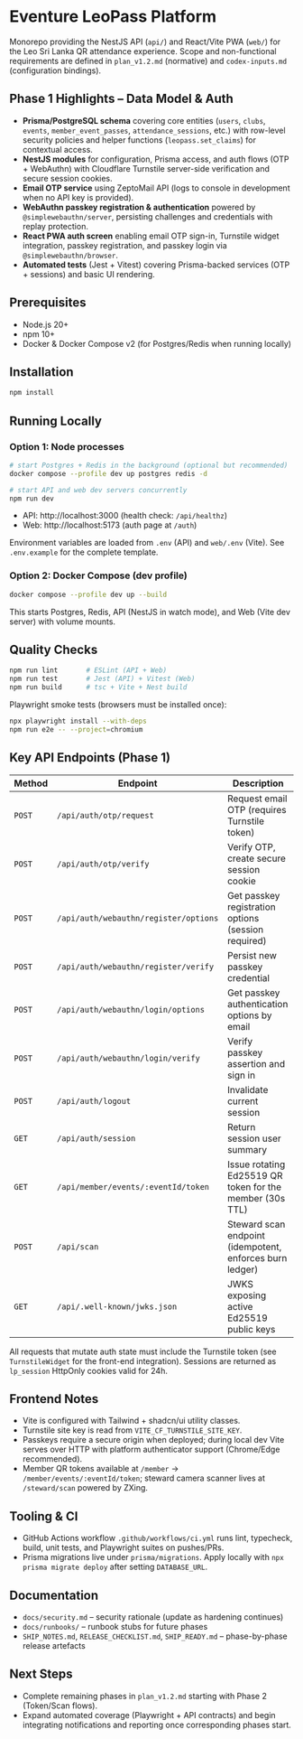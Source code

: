 # Eventure LeoPass Platform

Monorepo providing the NestJS API (`api/`) and React/Vite PWA (`web/`) for the Leo Sri Lanka QR attendance experience. Scope and non-functional requirements are defined in `plan_v1.2.md` (normative) and `codex-inputs.md` (configuration bindings).

## Phase 1 Highlights – Data Model & Auth

- **Prisma/PostgreSQL schema** covering core entities (`users`, `clubs`, `events`, `member_event_passes`, `attendance_sessions`, etc.) with row-level security policies and helper functions (`leopass.set_claims`) for contextual access.
- **NestJS modules** for configuration, Prisma access, and auth flows (OTP + WebAuthn) with Cloudflare Turnstile server-side verification and secure session cookies.
- **Email OTP service** using ZeptoMail API (logs to console in development when no API key is provided).
- **WebAuthn passkey registration & authentication** powered by `@simplewebauthn/server`, persisting challenges and credentials with replay protection.
- **React PWA auth screen** enabling email OTP sign-in, Turnstile widget integration, passkey registration, and passkey login via `@simplewebauthn/browser`.
- **Automated tests** (Jest + Vitest) covering Prisma-backed services (OTP + sessions) and basic UI rendering.

## Prerequisites

- Node.js 20+
- npm 10+
- Docker & Docker Compose v2 (for Postgres/Redis when running locally)

## Installation

```bash
npm install
```

## Running Locally

### Option 1: Node processes

```bash
# start Postgres + Redis in the background (optional but recommended)
docker compose --profile dev up postgres redis -d

# start API and web dev servers concurrently
npm run dev
```

- API: http://localhost:3000 (health check: `/api/healthz`)
- Web: http://localhost:5173 (auth page at `/auth`)

Environment variables are loaded from `.env` (API) and `web/.env` (Vite). See `.env.example` for the complete template.

### Option 2: Docker Compose (dev profile)

```bash
docker compose --profile dev up --build
```

This starts Postgres, Redis, API (NestJS in watch mode), and Web (Vite dev server) with volume mounts.

## Quality Checks

```bash
npm run lint       # ESLint (API + Web)
npm run test       # Jest (API) + Vitest (Web)
npm run build      # tsc + Vite + Nest build
```

Playwright smoke tests (browsers must be installed once):

```bash
npx playwright install --with-deps
npm run e2e -- --project=chromium
```

## Key API Endpoints (Phase 1)

| Method | Endpoint                              | Description                                              |
| ------ | ------------------------------------- | -------------------------------------------------------- |
| `POST` | `/api/auth/otp/request`               | Request email OTP (requires Turnstile token)             |
| `POST` | `/api/auth/otp/verify`                | Verify OTP, create secure session cookie                 |
| `POST` | `/api/auth/webauthn/register/options` | Get passkey registration options (session required)      |
| `POST` | `/api/auth/webauthn/register/verify`  | Persist new passkey credential                           |
| `POST` | `/api/auth/webauthn/login/options`    | Get passkey authentication options by email              |
| `POST` | `/api/auth/webauthn/login/verify`     | Verify passkey assertion and sign in                     |
| `POST` | `/api/auth/logout`                    | Invalidate current session                               |
| `GET`  | `/api/auth/session`                   | Return session user summary                              |
| `GET`  | `/api/member/events/:eventId/token`   | Issue rotating Ed25519 QR token for the member (30s TTL) |
| `POST` | `/api/scan`                           | Steward scan endpoint (idempotent, enforces burn ledger) |
| `GET`  | `/api/.well-known/jwks.json`          | JWKS exposing active Ed25519 public keys                 |

All requests that mutate auth state must include the Turnstile token (see `TurnstileWidget` for the front-end integration). Sessions are returned as `lp_session` HttpOnly cookies valid for 24h.

## Frontend Notes

- Vite is configured with Tailwind + shadcn/ui utility classes.
- Turnstile site key is read from `VITE_CF_TURNSTILE_SITE_KEY`.
- Passkeys require a secure origin when deployed; during local dev Vite serves over HTTP with platform authenticator support (Chrome/Edge recommended).
- Member QR tokens available at `/member` → `/member/events/:eventId/token`; steward camera scanner lives at `/steward/scan` powered by ZXing.

## Tooling & CI

- GitHub Actions workflow `.github/workflows/ci.yml` runs lint, typecheck, build, unit tests, and Playwright suites on pushes/PRs.
- Prisma migrations live under `prisma/migrations`. Apply locally with `npx prisma migrate deploy` after setting `DATABASE_URL`.

## Documentation

- `docs/security.md` – security rationale (update as hardening continues)
- `docs/runbooks/` – runbook stubs for future phases
- `SHIP_NOTES.md`, `RELEASE_CHECKLIST.md`, `SHIP_READY.md` – phase-by-phase release artefacts

## Next Steps

- Complete remaining phases in `plan_v1.2.md` starting with Phase 2 (Token/Scan flows).
- Expand automated coverage (Playwright + API contracts) and begin integrating notifications and reporting once corresponding phases start.
